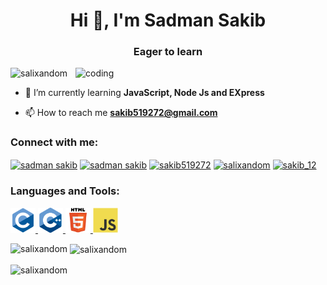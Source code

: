 <h1 align="center">Hi 👋, I'm Sadman Sakib</h1>
<h3 align="center">Eager to learn</h3>

<img align="right" alt="coding" width="400" src="https://cdn.dribbble.com/users/1162077/screenshots/3848914/programmer.gif">

<p align="left"> <img src="https://komarev.com/ghpvc/?username=salixandom&label=Profile%20views&color=0e75b6&style=flat" alt="salixandom" /> </p>

- 🌱 I’m currently learning **JavaScript, Node Js and EXpress**

- 📫 How to reach me **sakib519272@gmail.com**

<h3 align="left">Connect with me:</h3>
<p align="left">
<a href="https://linkedin.com/in/sadman sakib" target="blank"><img align="center" src="https://raw.githubusercontent.com/rahuldkjain/github-profile-readme-generator/master/src/images/icons/Social/linked-in-alt.svg" alt="sadman sakib" height="30" width="40" /></a>
<a href="https://fb.com/sadman sakib" target="blank"><img align="center" src="https://raw.githubusercontent.com/rahuldkjain/github-profile-readme-generator/master/src/images/icons/Social/facebook.svg" alt="sadman sakib" height="30" width="40" /></a>
<a href="https://www.hackerrank.com/sakib519272" target="blank"><img align="center" src="https://raw.githubusercontent.com/rahuldkjain/github-profile-readme-generator/master/src/images/icons/Social/hackerrank.svg" alt="sakib519272" height="30" width="40" /></a>
<a href="https://codeforces.com/profile/salixandom" target="blank"><img align="center" src="https://raw.githubusercontent.com/rahuldkjain/github-profile-readme-generator/master/src/images/icons/Social/codeforces.svg" alt="salixandom" height="30" width="40" /></a>
<a href="https://www.leetcode.com/sakib_12" target="blank"><img align="center" src="https://raw.githubusercontent.com/rahuldkjain/github-profile-readme-generator/master/src/images/icons/Social/leet-code.svg" alt="sakib_12" height="30" width="40" /></a>
</p>

<h3 align="left">Languages and Tools:</h3>
<p align="left"> <a href="https://www.cprogramming.com/" target="_blank" rel="noreferrer"> <img src="https://raw.githubusercontent.com/devicons/devicon/master/icons/c/c-original.svg" alt="c" width="40" height="40"/> </a> <a href="https://www.w3schools.com/cpp/" target="_blank" rel="noreferrer"> <img src="https://raw.githubusercontent.com/devicons/devicon/master/icons/cplusplus/cplusplus-original.svg" alt="cplusplus" width="40" height="40"/> </a> <a href="https://www.w3.org/html/" target="_blank" rel="noreferrer"> <img src="https://raw.githubusercontent.com/devicons/devicon/master/icons/html5/html5-original-wordmark.svg" alt="html5" width="40" height="40"/> </a> <a href="https://developer.mozilla.org/en-US/docs/Web/JavaScript" target="_blank" rel="noreferrer"> <img src="https://raw.githubusercontent.com/devicons/devicon/master/icons/javascript/javascript-original.svg" alt="javascript" width="40" height="40"/> </a> </p>

<p><img align="left" src="https://github-readme-stats.vercel.app/api/top-langs?username=salixandom&show_icons=true&locale=en&layout=compact" alt="salixandom" /></p>

<p>&nbsp;<img align="center" src="https://github-readme-stats.vercel.app/api?username=salixandom&show_icons=true&locale=en" alt="salixandom" /></p>

<p><img align="center" src="https://github-readme-streak-stats.herokuapp.com/?user=salixandom&" alt="salixandom" /></p>
